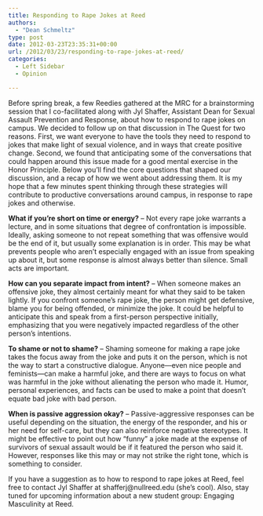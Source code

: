 ```yaml
---
title: Responding to Rape Jokes at Reed
authors: 
  - "Dean Schmeltz"
type: post
date: 2012-03-23T23:35:31+00:00
url: /2012/03/23/responding-to-rape-jokes-at-reed/
categories:
  - Left Sidebar
  - Opinion

---
```

Before spring break, a few Reedies gathered at the MRC for a brainstorming session that I co-facilitated along with Jyl Shaffer, Assistant Dean for Sexual Assault Prevention and Response, about how to respond to rape jokes on campus. We decided to follow up on that discussion in The Quest for two reasons. First, we want everyone to have the tools they need to respond to jokes that make light of sexual violence, and in ways that create positive change. Second, we found that anticipating some of the conversations that could happen around this issue made for a good mental exercise in the Honor Principle. Below you’ll find the core questions that shaped our discussion, and a recap of how we went about addressing them. It is my hope that a few minutes spent thinking through these strategies will contribute to productive conversations around campus, in response to rape jokes and otherwise.

**What if you’re short on time or energy?** – Not every rape joke warrants a lecture, and in some situations that degree of confrontation is impossible. Ideally, asking someone to not repeat something that was offensive would be the end of it, but usually some explanation is in order. This may be what prevents people who aren’t especially engaged with an issue from speaking up about it, but some response is almost always better than silence. Small acts are important.

**How can you separate impact from intent?** – When someone makes an offensive joke, they almost certainly meant for what they said to be taken lightly. If you confront someone’s rape joke, the person might get defensive, blame you for being offended, or minimize the joke. It could be helpful to anticipate this and speak from a first-person perspective initially, emphasizing that you were negatively impacted regardless of the other person’s intentions.

**To shame or not to shame?** – Shaming someone for making a rape joke takes the focus away from the joke and puts it on the person, which is not the way to start a constructive dialogue. Anyone—even nice people and feminists—can make a harmful joke, and there are ways to focus on what was harmful in the joke without alienating the person who made it. Humor, personal experiences, and facts can be used to make a point that doesn’t equate bad joke with bad person.

**When is passive aggression okay?** – Passive-aggressive responses can be useful depending on the situation, the energy of the responder, and his or her need for self-care, but they can also reinforce negative stereotypes. It might be effective to point out how “funny” a joke made at the expense of survivors of sexual assault would be if it featured the person who said it. However, responses like this may or may not strike the right tone, which is something to consider.

If you have a suggestion as to how to respond to rape jokes at Reed, feel free to contact Jyl Shaffer at &#x73;&#x68;&#x61;&#x66;&#x66;&#x65;&#x72;&#x6a;&#x40;<span class="oe_displaynone">null</span>&#x72;&#x65;&#x65;&#x64;&#x2e;&#x65;&#x64;&#x75; (she’s cool). Also, stay tuned for upcoming information about a new student group: Engaging Masculinity at Reed.